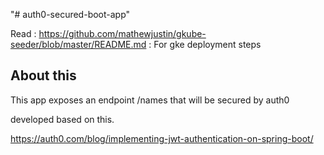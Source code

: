 "# auth0-secured-boot-app" 

Read : https://github.com/mathewjustin/gkube-seeder/blob/master/README.md : For gke deployment steps

About this
----------
This app exposes an endpoint /names that will be secured by auth0 

developed based on this.

https://auth0.com/blog/implementing-jwt-authentication-on-spring-boot/
